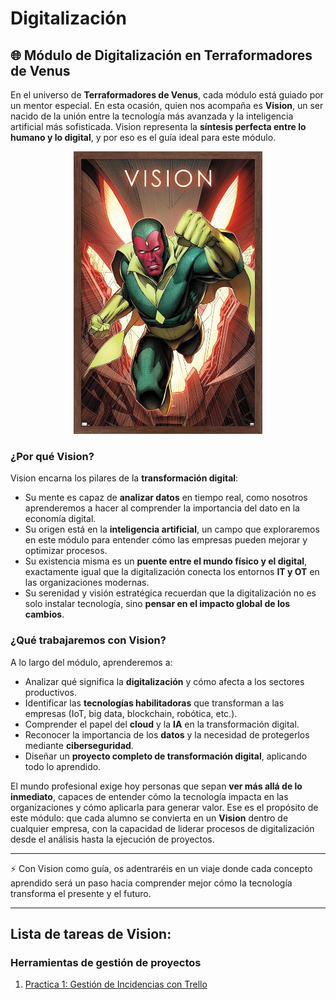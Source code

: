 # Digitalización


## 🌐 Módulo de Digitalización en Terraformadores de Venus

En el universo de **Terraformadores de Venus**, cada módulo está guiado por un mentor especial. En esta ocasión, quien nos acompaña es **Vision**, un ser nacido de la unión entre la tecnología más avanzada y la inteligencia artificial más sofisticada. Vision representa la **síntesis perfecta entre lo humano y lo digital**, y por eso es el guía ideal para este módulo.



<center>

<img src="vision.jpg" width="60%">

</center>



### ¿Por qué Vision?

Vision encarna los pilares de la **transformación digital**:

* Su mente es capaz de **analizar datos** en tiempo real, como nosotros aprenderemos a hacer al comprender la importancia del dato en la economía digital.
* Su origen está en la **inteligencia artificial**, un campo que exploraremos en este módulo para entender cómo las empresas pueden mejorar y optimizar procesos.
* Su existencia misma es un **puente entre el mundo físico y el digital**, exactamente igual que la digitalización conecta los entornos **IT y OT** en las organizaciones modernas.
* Su serenidad y visión estratégica recuerdan que la digitalización no es solo instalar tecnología, sino **pensar en el impacto global de los cambios**.

### ¿Qué trabajaremos con Vision?

A lo largo del módulo, aprenderemos a:

* Analizar qué significa la **digitalización** y cómo afecta a los sectores productivos.
* Identificar las **tecnologías habilitadoras** que transforman a las empresas (IoT, big data, blockchain, robótica, etc.).
* Comprender el papel del **cloud** y la **IA** en la transformación digital.
* Reconocer la importancia de los **datos** y la necesidad de protegerlos mediante **ciberseguridad**.
* Diseñar un **proyecto completo de transformación digital**, aplicando todo lo aprendido.



El mundo profesional exige hoy personas que sepan **ver más allá de lo inmediato**, capaces de entender cómo la tecnología impacta en las organizaciones y cómo aplicarla para generar valor. Ese es el propósito de este módulo: que cada alumno se convierta en un **Vision** dentro de cualquier empresa, con la capacidad de liderar procesos de digitalización desde el análisis hasta la ejecución de proyectos.


---

⚡ Con Vision como guía, os adentraréis en un viaje donde cada concepto aprendido será un paso hacia comprender mejor cómo la tecnología transforma el presente y el futuro.


---

## Lista de tareas de Vision:
### Herramientas de gestión de proyectos
1. [Practica 1:  Gestión de Incidencias con Trello](./Practica1/Practica1.md)

